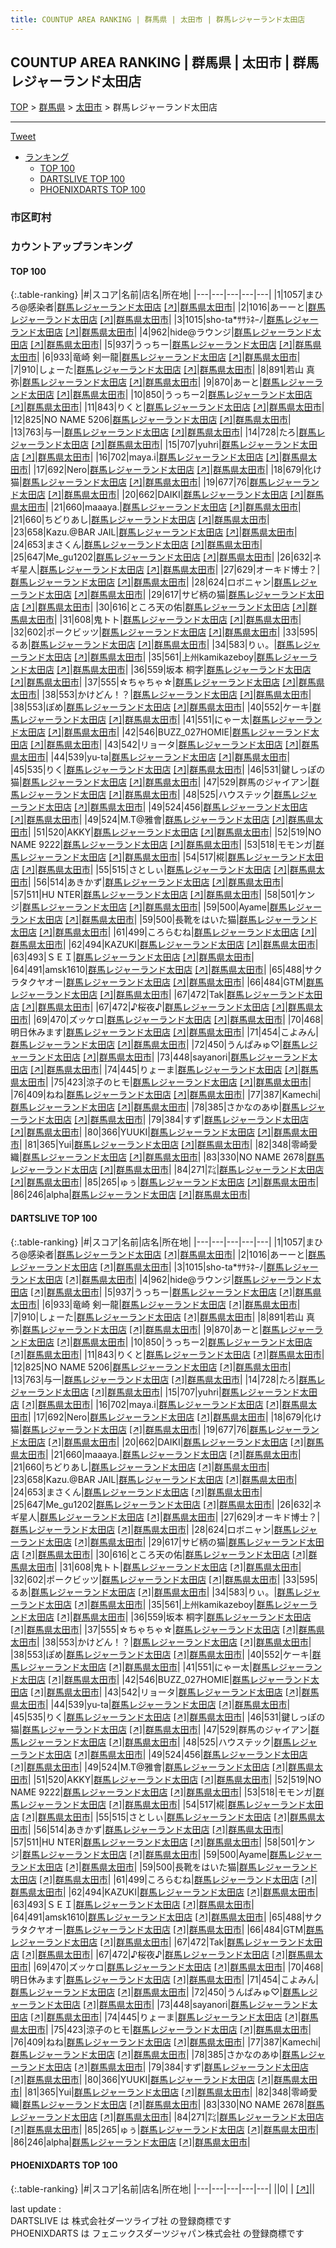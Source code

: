 ```yaml
---
title: COUNTUP AREA RANKING | 群馬県 | 太田市 | 群馬レジャーランド太田店
---
```

## COUNTUP AREA RANKING | 群馬県 | 太田市 | 群馬レジャーランド太田店

[TOP](/darts/rank/) > [群馬県](/darts/rank/群馬県/) > [太田市](/darts/rank/群馬県/太田市/) > 群馬レジャーランド太田店

___

<a href="https://twitter.com/share?ref_src=twsrc%5Etfw" data-text="COUNTUP AREA RANKING | 群馬県太田市群馬レジャーランド太田店" class="twitter-share-button" data-hashtags="DARTSLIVE,PHOENIXDARTS,darts,ダーツ" data-show-count="false">Tweet</a>

* [ランキング](#カウントアップランキング)
    * [TOP 100](#top-100)
    * [DARTSLIVE TOP 100](#dartslive-top-100)
    * [PHOENIXDARTS TOP 100](#phoenixdarts-top-100)

### 市区町村

<ul>

</ul>

### カウントアップランキング

#### TOP 100



{:.table-ranking}
|#|スコア|名前|店名|所在地|
|---|---|---|---|---|
|1|1057|<span class="rank-name-dl">まひろ@感染者</span>|<a href="/darts/rank/shops/4aa8d40650beb85fb21333aee1bd51e4.html">群馬レジャーランド太田店</a> <a href="https://search.dartslive.com/jp/shop/4aa8d40650beb85fb21333aee1bd51e4">[↗]</a>|<a href="/darts/rank/群馬県/太田市">群馬県太田市</a>|
|2|1016|<span class="rank-name-dl">あーーと</span>|<a href="/darts/rank/shops/4aa8d40650beb85fb21333aee1bd51e4.html">群馬レジャーランド太田店</a> <a href="https://search.dartslive.com/jp/shop/4aa8d40650beb85fb21333aee1bd51e4">[↗]</a>|<a href="/darts/rank/群馬県/太田市">群馬県太田市</a>|
|3|1015|<span class="rank-name-dl">sho-ta*ｻｻﾗﾈｰﾉ</span>|<a href="/darts/rank/shops/4aa8d40650beb85fb21333aee1bd51e4.html">群馬レジャーランド太田店</a> <a href="https://search.dartslive.com/jp/shop/4aa8d40650beb85fb21333aee1bd51e4">[↗]</a>|<a href="/darts/rank/群馬県/太田市">群馬県太田市</a>|
|4|962|<span class="rank-name-dl">hide@ラウンジ</span>|<a href="/darts/rank/shops/4aa8d40650beb85fb21333aee1bd51e4.html">群馬レジャーランド太田店</a> <a href="https://search.dartslive.com/jp/shop/4aa8d40650beb85fb21333aee1bd51e4">[↗]</a>|<a href="/darts/rank/群馬県/太田市">群馬県太田市</a>|
|5|937|<span class="rank-name-dl">うっちー</span>|<a href="/darts/rank/shops/4aa8d40650beb85fb21333aee1bd51e4.html">群馬レジャーランド太田店</a> <a href="https://search.dartslive.com/jp/shop/4aa8d40650beb85fb21333aee1bd51e4">[↗]</a>|<a href="/darts/rank/群馬県/太田市">群馬県太田市</a>|
|6|933|<span class="rank-name-dl">竜崎 剣一龍</span>|<a href="/darts/rank/shops/4aa8d40650beb85fb21333aee1bd51e4.html">群馬レジャーランド太田店</a> <a href="https://search.dartslive.com/jp/shop/4aa8d40650beb85fb21333aee1bd51e4">[↗]</a>|<a href="/darts/rank/群馬県/太田市">群馬県太田市</a>|
|7|910|<span class="rank-name-dl">しょーた</span>|<a href="/darts/rank/shops/4aa8d40650beb85fb21333aee1bd51e4.html">群馬レジャーランド太田店</a> <a href="https://search.dartslive.com/jp/shop/4aa8d40650beb85fb21333aee1bd51e4">[↗]</a>|<a href="/darts/rank/群馬県/太田市">群馬県太田市</a>|
|8|891|<span class="rank-name-dl">若山 真弥</span>|<a href="/darts/rank/shops/4aa8d40650beb85fb21333aee1bd51e4.html">群馬レジャーランド太田店</a> <a href="https://search.dartslive.com/jp/shop/4aa8d40650beb85fb21333aee1bd51e4">[↗]</a>|<a href="/darts/rank/群馬県/太田市">群馬県太田市</a>|
|9|870|<span class="rank-name-dl">あーと</span>|<a href="/darts/rank/shops/4aa8d40650beb85fb21333aee1bd51e4.html">群馬レジャーランド太田店</a> <a href="https://search.dartslive.com/jp/shop/4aa8d40650beb85fb21333aee1bd51e4">[↗]</a>|<a href="/darts/rank/群馬県/太田市">群馬県太田市</a>|
|10|850|<span class="rank-name-dl">うっちー2</span>|<a href="/darts/rank/shops/4aa8d40650beb85fb21333aee1bd51e4.html">群馬レジャーランド太田店</a> <a href="https://search.dartslive.com/jp/shop/4aa8d40650beb85fb21333aee1bd51e4">[↗]</a>|<a href="/darts/rank/群馬県/太田市">群馬県太田市</a>|
|11|843|<span class="rank-name-dl">りくと</span>|<a href="/darts/rank/shops/4aa8d40650beb85fb21333aee1bd51e4.html">群馬レジャーランド太田店</a> <a href="https://search.dartslive.com/jp/shop/4aa8d40650beb85fb21333aee1bd51e4">[↗]</a>|<a href="/darts/rank/群馬県/太田市">群馬県太田市</a>|
|12|825|<span class="rank-name-dl">NO NAME 5206</span>|<a href="/darts/rank/shops/4aa8d40650beb85fb21333aee1bd51e4.html">群馬レジャーランド太田店</a> <a href="https://search.dartslive.com/jp/shop/4aa8d40650beb85fb21333aee1bd51e4">[↗]</a>|<a href="/darts/rank/群馬県/太田市">群馬県太田市</a>|
|13|763|<span class="rank-name-dl">与一</span>|<a href="/darts/rank/shops/4aa8d40650beb85fb21333aee1bd51e4.html">群馬レジャーランド太田店</a> <a href="https://search.dartslive.com/jp/shop/4aa8d40650beb85fb21333aee1bd51e4">[↗]</a>|<a href="/darts/rank/群馬県/太田市">群馬県太田市</a>|
|14|728|<span class="rank-name-dl">たろ</span>|<a href="/darts/rank/shops/4aa8d40650beb85fb21333aee1bd51e4.html">群馬レジャーランド太田店</a> <a href="https://search.dartslive.com/jp/shop/4aa8d40650beb85fb21333aee1bd51e4">[↗]</a>|<a href="/darts/rank/群馬県/太田市">群馬県太田市</a>|
|15|707|<span class="rank-name-dl">yuhri</span>|<a href="/darts/rank/shops/4aa8d40650beb85fb21333aee1bd51e4.html">群馬レジャーランド太田店</a> <a href="https://search.dartslive.com/jp/shop/4aa8d40650beb85fb21333aee1bd51e4">[↗]</a>|<a href="/darts/rank/群馬県/太田市">群馬県太田市</a>|
|16|702|<span class="rank-name-dl">maya.i</span>|<a href="/darts/rank/shops/4aa8d40650beb85fb21333aee1bd51e4.html">群馬レジャーランド太田店</a> <a href="https://search.dartslive.com/jp/shop/4aa8d40650beb85fb21333aee1bd51e4">[↗]</a>|<a href="/darts/rank/群馬県/太田市">群馬県太田市</a>|
|17|692|<span class="rank-name-dl">Nero</span>|<a href="/darts/rank/shops/4aa8d40650beb85fb21333aee1bd51e4.html">群馬レジャーランド太田店</a> <a href="https://search.dartslive.com/jp/shop/4aa8d40650beb85fb21333aee1bd51e4">[↗]</a>|<a href="/darts/rank/群馬県/太田市">群馬県太田市</a>|
|18|679|<span class="rank-name-dl">化け猫</span>|<a href="/darts/rank/shops/4aa8d40650beb85fb21333aee1bd51e4.html">群馬レジャーランド太田店</a> <a href="https://search.dartslive.com/jp/shop/4aa8d40650beb85fb21333aee1bd51e4">[↗]</a>|<a href="/darts/rank/群馬県/太田市">群馬県太田市</a>|
|19|677|<span class="rank-name-dl">76</span>|<a href="/darts/rank/shops/4aa8d40650beb85fb21333aee1bd51e4.html">群馬レジャーランド太田店</a> <a href="https://search.dartslive.com/jp/shop/4aa8d40650beb85fb21333aee1bd51e4">[↗]</a>|<a href="/darts/rank/群馬県/太田市">群馬県太田市</a>|
|20|662|<span class="rank-name-dl">DAIKI</span>|<a href="/darts/rank/shops/4aa8d40650beb85fb21333aee1bd51e4.html">群馬レジャーランド太田店</a> <a href="https://search.dartslive.com/jp/shop/4aa8d40650beb85fb21333aee1bd51e4">[↗]</a>|<a href="/darts/rank/群馬県/太田市">群馬県太田市</a>|
|21|660|<span class="rank-name-dl">maaaya.</span>|<a href="/darts/rank/shops/4aa8d40650beb85fb21333aee1bd51e4.html">群馬レジャーランド太田店</a> <a href="https://search.dartslive.com/jp/shop/4aa8d40650beb85fb21333aee1bd51e4">[↗]</a>|<a href="/darts/rank/群馬県/太田市">群馬県太田市</a>|
|21|660|<span class="rank-name-dl">ちどりあし</span>|<a href="/darts/rank/shops/4aa8d40650beb85fb21333aee1bd51e4.html">群馬レジャーランド太田店</a> <a href="https://search.dartslive.com/jp/shop/4aa8d40650beb85fb21333aee1bd51e4">[↗]</a>|<a href="/darts/rank/群馬県/太田市">群馬県太田市</a>|
|23|658|<span class="rank-name-dl">Kazu.@BAR JAIL</span>|<a href="/darts/rank/shops/4aa8d40650beb85fb21333aee1bd51e4.html">群馬レジャーランド太田店</a> <a href="https://search.dartslive.com/jp/shop/4aa8d40650beb85fb21333aee1bd51e4">[↗]</a>|<a href="/darts/rank/群馬県/太田市">群馬県太田市</a>|
|24|653|<span class="rank-name-dl">まさくん</span>|<a href="/darts/rank/shops/4aa8d40650beb85fb21333aee1bd51e4.html">群馬レジャーランド太田店</a> <a href="https://search.dartslive.com/jp/shop/4aa8d40650beb85fb21333aee1bd51e4">[↗]</a>|<a href="/darts/rank/群馬県/太田市">群馬県太田市</a>|
|25|647|<span class="rank-name-dl">Me_gu1202</span>|<a href="/darts/rank/shops/4aa8d40650beb85fb21333aee1bd51e4.html">群馬レジャーランド太田店</a> <a href="https://search.dartslive.com/jp/shop/4aa8d40650beb85fb21333aee1bd51e4">[↗]</a>|<a href="/darts/rank/群馬県/太田市">群馬県太田市</a>|
|26|632|<span class="rank-name-dl">ネギ星人</span>|<a href="/darts/rank/shops/4aa8d40650beb85fb21333aee1bd51e4.html">群馬レジャーランド太田店</a> <a href="https://search.dartslive.com/jp/shop/4aa8d40650beb85fb21333aee1bd51e4">[↗]</a>|<a href="/darts/rank/群馬県/太田市">群馬県太田市</a>|
|27|629|<span class="rank-name-dl">オーキド博士？</span>|<a href="/darts/rank/shops/4aa8d40650beb85fb21333aee1bd51e4.html">群馬レジャーランド太田店</a> <a href="https://search.dartslive.com/jp/shop/4aa8d40650beb85fb21333aee1bd51e4">[↗]</a>|<a href="/darts/rank/群馬県/太田市">群馬県太田市</a>|
|28|624|<span class="rank-name-dl">ロボニャン</span>|<a href="/darts/rank/shops/4aa8d40650beb85fb21333aee1bd51e4.html">群馬レジャーランド太田店</a> <a href="https://search.dartslive.com/jp/shop/4aa8d40650beb85fb21333aee1bd51e4">[↗]</a>|<a href="/darts/rank/群馬県/太田市">群馬県太田市</a>|
|29|617|<span class="rank-name-dl">サビ柄の猫</span>|<a href="/darts/rank/shops/4aa8d40650beb85fb21333aee1bd51e4.html">群馬レジャーランド太田店</a> <a href="https://search.dartslive.com/jp/shop/4aa8d40650beb85fb21333aee1bd51e4">[↗]</a>|<a href="/darts/rank/群馬県/太田市">群馬県太田市</a>|
|30|616|<span class="rank-name-dl">ところ天の佑</span>|<a href="/darts/rank/shops/4aa8d40650beb85fb21333aee1bd51e4.html">群馬レジャーランド太田店</a> <a href="https://search.dartslive.com/jp/shop/4aa8d40650beb85fb21333aee1bd51e4">[↗]</a>|<a href="/darts/rank/群馬県/太田市">群馬県太田市</a>|
|31|608|<span class="rank-name-dl">鬼トト</span>|<a href="/darts/rank/shops/4aa8d40650beb85fb21333aee1bd51e4.html">群馬レジャーランド太田店</a> <a href="https://search.dartslive.com/jp/shop/4aa8d40650beb85fb21333aee1bd51e4">[↗]</a>|<a href="/darts/rank/群馬県/太田市">群馬県太田市</a>|
|32|602|<span class="rank-name-dl">ポークビッツ</span>|<a href="/darts/rank/shops/4aa8d40650beb85fb21333aee1bd51e4.html">群馬レジャーランド太田店</a> <a href="https://search.dartslive.com/jp/shop/4aa8d40650beb85fb21333aee1bd51e4">[↗]</a>|<a href="/darts/rank/群馬県/太田市">群馬県太田市</a>|
|33|595|<span class="rank-name-dl">るあ</span>|<a href="/darts/rank/shops/4aa8d40650beb85fb21333aee1bd51e4.html">群馬レジャーランド太田店</a> <a href="https://search.dartslive.com/jp/shop/4aa8d40650beb85fb21333aee1bd51e4">[↗]</a>|<a href="/darts/rank/群馬県/太田市">群馬県太田市</a>|
|34|583|<span class="rank-name-dl">りぃ。</span>|<a href="/darts/rank/shops/4aa8d40650beb85fb21333aee1bd51e4.html">群馬レジャーランド太田店</a> <a href="https://search.dartslive.com/jp/shop/4aa8d40650beb85fb21333aee1bd51e4">[↗]</a>|<a href="/darts/rank/群馬県/太田市">群馬県太田市</a>|
|35|561|<span class="rank-name-dl">上州kamikazeboy</span>|<a href="/darts/rank/shops/4aa8d40650beb85fb21333aee1bd51e4.html">群馬レジャーランド太田店</a> <a href="https://search.dartslive.com/jp/shop/4aa8d40650beb85fb21333aee1bd51e4">[↗]</a>|<a href="/darts/rank/群馬県/太田市">群馬県太田市</a>|
|36|559|<span class="rank-name-dl">坂本 桐字</span>|<a href="/darts/rank/shops/4aa8d40650beb85fb21333aee1bd51e4.html">群馬レジャーランド太田店</a> <a href="https://search.dartslive.com/jp/shop/4aa8d40650beb85fb21333aee1bd51e4">[↗]</a>|<a href="/darts/rank/群馬県/太田市">群馬県太田市</a>|
|37|555|<span class="rank-name-dl">☆ちゃちゃ☆</span>|<a href="/darts/rank/shops/4aa8d40650beb85fb21333aee1bd51e4.html">群馬レジャーランド太田店</a> <a href="https://search.dartslive.com/jp/shop/4aa8d40650beb85fb21333aee1bd51e4">[↗]</a>|<a href="/darts/rank/群馬県/太田市">群馬県太田市</a>|
|38|553|<span class="rank-name-dl">かけどん！？</span>|<a href="/darts/rank/shops/4aa8d40650beb85fb21333aee1bd51e4.html">群馬レジャーランド太田店</a> <a href="https://search.dartslive.com/jp/shop/4aa8d40650beb85fb21333aee1bd51e4">[↗]</a>|<a href="/darts/rank/群馬県/太田市">群馬県太田市</a>|
|38|553|<span class="rank-name-dl">ぽめ</span>|<a href="/darts/rank/shops/4aa8d40650beb85fb21333aee1bd51e4.html">群馬レジャーランド太田店</a> <a href="https://search.dartslive.com/jp/shop/4aa8d40650beb85fb21333aee1bd51e4">[↗]</a>|<a href="/darts/rank/群馬県/太田市">群馬県太田市</a>|
|40|552|<span class="rank-name-dl">ケーキ</span>|<a href="/darts/rank/shops/4aa8d40650beb85fb21333aee1bd51e4.html">群馬レジャーランド太田店</a> <a href="https://search.dartslive.com/jp/shop/4aa8d40650beb85fb21333aee1bd51e4">[↗]</a>|<a href="/darts/rank/群馬県/太田市">群馬県太田市</a>|
|41|551|<span class="rank-name-dl">にゃー太</span>|<a href="/darts/rank/shops/4aa8d40650beb85fb21333aee1bd51e4.html">群馬レジャーランド太田店</a> <a href="https://search.dartslive.com/jp/shop/4aa8d40650beb85fb21333aee1bd51e4">[↗]</a>|<a href="/darts/rank/群馬県/太田市">群馬県太田市</a>|
|42|546|<span class="rank-name-dl">BUZZ_027HOMIE</span>|<a href="/darts/rank/shops/4aa8d40650beb85fb21333aee1bd51e4.html">群馬レジャーランド太田店</a> <a href="https://search.dartslive.com/jp/shop/4aa8d40650beb85fb21333aee1bd51e4">[↗]</a>|<a href="/darts/rank/群馬県/太田市">群馬県太田市</a>|
|43|542|<span class="rank-name-dl">リョータ</span>|<a href="/darts/rank/shops/4aa8d40650beb85fb21333aee1bd51e4.html">群馬レジャーランド太田店</a> <a href="https://search.dartslive.com/jp/shop/4aa8d40650beb85fb21333aee1bd51e4">[↗]</a>|<a href="/darts/rank/群馬県/太田市">群馬県太田市</a>|
|44|539|<span class="rank-name-dl">yu-ta</span>|<a href="/darts/rank/shops/4aa8d40650beb85fb21333aee1bd51e4.html">群馬レジャーランド太田店</a> <a href="https://search.dartslive.com/jp/shop/4aa8d40650beb85fb21333aee1bd51e4">[↗]</a>|<a href="/darts/rank/群馬県/太田市">群馬県太田市</a>|
|45|535|<span class="rank-name-dl">りく</span>|<a href="/darts/rank/shops/4aa8d40650beb85fb21333aee1bd51e4.html">群馬レジャーランド太田店</a> <a href="https://search.dartslive.com/jp/shop/4aa8d40650beb85fb21333aee1bd51e4">[↗]</a>|<a href="/darts/rank/群馬県/太田市">群馬県太田市</a>|
|46|531|<span class="rank-name-dl">鍵しっぽの猫</span>|<a href="/darts/rank/shops/4aa8d40650beb85fb21333aee1bd51e4.html">群馬レジャーランド太田店</a> <a href="https://search.dartslive.com/jp/shop/4aa8d40650beb85fb21333aee1bd51e4">[↗]</a>|<a href="/darts/rank/群馬県/太田市">群馬県太田市</a>|
|47|529|<span class="rank-name-dl">群馬のジャイアン</span>|<a href="/darts/rank/shops/4aa8d40650beb85fb21333aee1bd51e4.html">群馬レジャーランド太田店</a> <a href="https://search.dartslive.com/jp/shop/4aa8d40650beb85fb21333aee1bd51e4">[↗]</a>|<a href="/darts/rank/群馬県/太田市">群馬県太田市</a>|
|48|525|<span class="rank-name-dl">ハウステック</span>|<a href="/darts/rank/shops/4aa8d40650beb85fb21333aee1bd51e4.html">群馬レジャーランド太田店</a> <a href="https://search.dartslive.com/jp/shop/4aa8d40650beb85fb21333aee1bd51e4">[↗]</a>|<a href="/darts/rank/群馬県/太田市">群馬県太田市</a>|
|49|524|<span class="rank-name-dl">456</span>|<a href="/darts/rank/shops/4aa8d40650beb85fb21333aee1bd51e4.html">群馬レジャーランド太田店</a> <a href="https://search.dartslive.com/jp/shop/4aa8d40650beb85fb21333aee1bd51e4">[↗]</a>|<a href="/darts/rank/群馬県/太田市">群馬県太田市</a>|
|49|524|<span class="rank-name-dl">M.T@雅會</span>|<a href="/darts/rank/shops/4aa8d40650beb85fb21333aee1bd51e4.html">群馬レジャーランド太田店</a> <a href="https://search.dartslive.com/jp/shop/4aa8d40650beb85fb21333aee1bd51e4">[↗]</a>|<a href="/darts/rank/群馬県/太田市">群馬県太田市</a>|
|51|520|<span class="rank-name-dl">AKKY</span>|<a href="/darts/rank/shops/4aa8d40650beb85fb21333aee1bd51e4.html">群馬レジャーランド太田店</a> <a href="https://search.dartslive.com/jp/shop/4aa8d40650beb85fb21333aee1bd51e4">[↗]</a>|<a href="/darts/rank/群馬県/太田市">群馬県太田市</a>|
|52|519|<span class="rank-name-dl">NO NAME 9222</span>|<a href="/darts/rank/shops/4aa8d40650beb85fb21333aee1bd51e4.html">群馬レジャーランド太田店</a> <a href="https://search.dartslive.com/jp/shop/4aa8d40650beb85fb21333aee1bd51e4">[↗]</a>|<a href="/darts/rank/群馬県/太田市">群馬県太田市</a>|
|53|518|<span class="rank-name-dl">モモンガ</span>|<a href="/darts/rank/shops/4aa8d40650beb85fb21333aee1bd51e4.html">群馬レジャーランド太田店</a> <a href="https://search.dartslive.com/jp/shop/4aa8d40650beb85fb21333aee1bd51e4">[↗]</a>|<a href="/darts/rank/群馬県/太田市">群馬県太田市</a>|
|54|517|<span class="rank-name-dl">椛</span>|<a href="/darts/rank/shops/4aa8d40650beb85fb21333aee1bd51e4.html">群馬レジャーランド太田店</a> <a href="https://search.dartslive.com/jp/shop/4aa8d40650beb85fb21333aee1bd51e4">[↗]</a>|<a href="/darts/rank/群馬県/太田市">群馬県太田市</a>|
|55|515|<span class="rank-name-dl">さとしぃ</span>|<a href="/darts/rank/shops/4aa8d40650beb85fb21333aee1bd51e4.html">群馬レジャーランド太田店</a> <a href="https://search.dartslive.com/jp/shop/4aa8d40650beb85fb21333aee1bd51e4">[↗]</a>|<a href="/darts/rank/群馬県/太田市">群馬県太田市</a>|
|56|514|<span class="rank-name-dl">あきかず</span>|<a href="/darts/rank/shops/4aa8d40650beb85fb21333aee1bd51e4.html">群馬レジャーランド太田店</a> <a href="https://search.dartslive.com/jp/shop/4aa8d40650beb85fb21333aee1bd51e4">[↗]</a>|<a href="/darts/rank/群馬県/太田市">群馬県太田市</a>|
|57|511|<span class="rank-name-dl">HU NTER</span>|<a href="/darts/rank/shops/4aa8d40650beb85fb21333aee1bd51e4.html">群馬レジャーランド太田店</a> <a href="https://search.dartslive.com/jp/shop/4aa8d40650beb85fb21333aee1bd51e4">[↗]</a>|<a href="/darts/rank/群馬県/太田市">群馬県太田市</a>|
|58|501|<span class="rank-name-dl">ケンジ</span>|<a href="/darts/rank/shops/4aa8d40650beb85fb21333aee1bd51e4.html">群馬レジャーランド太田店</a> <a href="https://search.dartslive.com/jp/shop/4aa8d40650beb85fb21333aee1bd51e4">[↗]</a>|<a href="/darts/rank/群馬県/太田市">群馬県太田市</a>|
|59|500|<span class="rank-name-dl">Ayame</span>|<a href="/darts/rank/shops/4aa8d40650beb85fb21333aee1bd51e4.html">群馬レジャーランド太田店</a> <a href="https://search.dartslive.com/jp/shop/4aa8d40650beb85fb21333aee1bd51e4">[↗]</a>|<a href="/darts/rank/群馬県/太田市">群馬県太田市</a>|
|59|500|<span class="rank-name-dl">長靴をはいた猫</span>|<a href="/darts/rank/shops/4aa8d40650beb85fb21333aee1bd51e4.html">群馬レジャーランド太田店</a> <a href="https://search.dartslive.com/jp/shop/4aa8d40650beb85fb21333aee1bd51e4">[↗]</a>|<a href="/darts/rank/群馬県/太田市">群馬県太田市</a>|
|61|499|<span class="rank-name-dl">ころらむね</span>|<a href="/darts/rank/shops/4aa8d40650beb85fb21333aee1bd51e4.html">群馬レジャーランド太田店</a> <a href="https://search.dartslive.com/jp/shop/4aa8d40650beb85fb21333aee1bd51e4">[↗]</a>|<a href="/darts/rank/群馬県/太田市">群馬県太田市</a>|
|62|494|<span class="rank-name-dl">KAZUKI</span>|<a href="/darts/rank/shops/4aa8d40650beb85fb21333aee1bd51e4.html">群馬レジャーランド太田店</a> <a href="https://search.dartslive.com/jp/shop/4aa8d40650beb85fb21333aee1bd51e4">[↗]</a>|<a href="/darts/rank/群馬県/太田市">群馬県太田市</a>|
|63|493|<span class="rank-name-dl">ＳＥＩ</span>|<a href="/darts/rank/shops/4aa8d40650beb85fb21333aee1bd51e4.html">群馬レジャーランド太田店</a> <a href="https://search.dartslive.com/jp/shop/4aa8d40650beb85fb21333aee1bd51e4">[↗]</a>|<a href="/darts/rank/群馬県/太田市">群馬県太田市</a>|
|64|491|<span class="rank-name-dl">amsk1610</span>|<a href="/darts/rank/shops/4aa8d40650beb85fb21333aee1bd51e4.html">群馬レジャーランド太田店</a> <a href="https://search.dartslive.com/jp/shop/4aa8d40650beb85fb21333aee1bd51e4">[↗]</a>|<a href="/darts/rank/群馬県/太田市">群馬県太田市</a>|
|65|488|<span class="rank-name-dl">サクラタクヤオー</span>|<a href="/darts/rank/shops/4aa8d40650beb85fb21333aee1bd51e4.html">群馬レジャーランド太田店</a> <a href="https://search.dartslive.com/jp/shop/4aa8d40650beb85fb21333aee1bd51e4">[↗]</a>|<a href="/darts/rank/群馬県/太田市">群馬県太田市</a>|
|66|484|<span class="rank-name-dl">GTM</span>|<a href="/darts/rank/shops/4aa8d40650beb85fb21333aee1bd51e4.html">群馬レジャーランド太田店</a> <a href="https://search.dartslive.com/jp/shop/4aa8d40650beb85fb21333aee1bd51e4">[↗]</a>|<a href="/darts/rank/群馬県/太田市">群馬県太田市</a>|
|67|472|<span class="rank-name-dl">Tak</span>|<a href="/darts/rank/shops/4aa8d40650beb85fb21333aee1bd51e4.html">群馬レジャーランド太田店</a> <a href="https://search.dartslive.com/jp/shop/4aa8d40650beb85fb21333aee1bd51e4">[↗]</a>|<a href="/darts/rank/群馬県/太田市">群馬県太田市</a>|
|67|472|<span class="rank-name-dl">♪桜夜♪</span>|<a href="/darts/rank/shops/4aa8d40650beb85fb21333aee1bd51e4.html">群馬レジャーランド太田店</a> <a href="https://search.dartslive.com/jp/shop/4aa8d40650beb85fb21333aee1bd51e4">[↗]</a>|<a href="/darts/rank/群馬県/太田市">群馬県太田市</a>|
|69|470|<span class="rank-name-dl">ズッケロ</span>|<a href="/darts/rank/shops/4aa8d40650beb85fb21333aee1bd51e4.html">群馬レジャーランド太田店</a> <a href="https://search.dartslive.com/jp/shop/4aa8d40650beb85fb21333aee1bd51e4">[↗]</a>|<a href="/darts/rank/群馬県/太田市">群馬県太田市</a>|
|70|468|<span class="rank-name-dl">明日休みます</span>|<a href="/darts/rank/shops/4aa8d40650beb85fb21333aee1bd51e4.html">群馬レジャーランド太田店</a> <a href="https://search.dartslive.com/jp/shop/4aa8d40650beb85fb21333aee1bd51e4">[↗]</a>|<a href="/darts/rank/群馬県/太田市">群馬県太田市</a>|
|71|454|<span class="rank-name-dl">こよみん</span>|<a href="/darts/rank/shops/4aa8d40650beb85fb21333aee1bd51e4.html">群馬レジャーランド太田店</a> <a href="https://search.dartslive.com/jp/shop/4aa8d40650beb85fb21333aee1bd51e4">[↗]</a>|<a href="/darts/rank/群馬県/太田市">群馬県太田市</a>|
|72|450|<span class="rank-name-dl">うんぱみゅ♡</span>|<a href="/darts/rank/shops/4aa8d40650beb85fb21333aee1bd51e4.html">群馬レジャーランド太田店</a> <a href="https://search.dartslive.com/jp/shop/4aa8d40650beb85fb21333aee1bd51e4">[↗]</a>|<a href="/darts/rank/群馬県/太田市">群馬県太田市</a>|
|73|448|<span class="rank-name-dl">sayanori</span>|<a href="/darts/rank/shops/4aa8d40650beb85fb21333aee1bd51e4.html">群馬レジャーランド太田店</a> <a href="https://search.dartslive.com/jp/shop/4aa8d40650beb85fb21333aee1bd51e4">[↗]</a>|<a href="/darts/rank/群馬県/太田市">群馬県太田市</a>|
|74|445|<span class="rank-name-dl">りょーま</span>|<a href="/darts/rank/shops/4aa8d40650beb85fb21333aee1bd51e4.html">群馬レジャーランド太田店</a> <a href="https://search.dartslive.com/jp/shop/4aa8d40650beb85fb21333aee1bd51e4">[↗]</a>|<a href="/darts/rank/群馬県/太田市">群馬県太田市</a>|
|75|423|<span class="rank-name-dl">涼子のヒモ</span>|<a href="/darts/rank/shops/4aa8d40650beb85fb21333aee1bd51e4.html">群馬レジャーランド太田店</a> <a href="https://search.dartslive.com/jp/shop/4aa8d40650beb85fb21333aee1bd51e4">[↗]</a>|<a href="/darts/rank/群馬県/太田市">群馬県太田市</a>|
|76|409|<span class="rank-name-dl">ねね</span>|<a href="/darts/rank/shops/4aa8d40650beb85fb21333aee1bd51e4.html">群馬レジャーランド太田店</a> <a href="https://search.dartslive.com/jp/shop/4aa8d40650beb85fb21333aee1bd51e4">[↗]</a>|<a href="/darts/rank/群馬県/太田市">群馬県太田市</a>|
|77|387|<span class="rank-name-dl">Kamechi</span>|<a href="/darts/rank/shops/4aa8d40650beb85fb21333aee1bd51e4.html">群馬レジャーランド太田店</a> <a href="https://search.dartslive.com/jp/shop/4aa8d40650beb85fb21333aee1bd51e4">[↗]</a>|<a href="/darts/rank/群馬県/太田市">群馬県太田市</a>|
|78|385|<span class="rank-name-dl">さかなのあゆ</span>|<a href="/darts/rank/shops/4aa8d40650beb85fb21333aee1bd51e4.html">群馬レジャーランド太田店</a> <a href="https://search.dartslive.com/jp/shop/4aa8d40650beb85fb21333aee1bd51e4">[↗]</a>|<a href="/darts/rank/群馬県/太田市">群馬県太田市</a>|
|79|384|<span class="rank-name-dl">すず</span>|<a href="/darts/rank/shops/4aa8d40650beb85fb21333aee1bd51e4.html">群馬レジャーランド太田店</a> <a href="https://search.dartslive.com/jp/shop/4aa8d40650beb85fb21333aee1bd51e4">[↗]</a>|<a href="/darts/rank/群馬県/太田市">群馬県太田市</a>|
|80|366|<span class="rank-name-dl">YUUKI</span>|<a href="/darts/rank/shops/4aa8d40650beb85fb21333aee1bd51e4.html">群馬レジャーランド太田店</a> <a href="https://search.dartslive.com/jp/shop/4aa8d40650beb85fb21333aee1bd51e4">[↗]</a>|<a href="/darts/rank/群馬県/太田市">群馬県太田市</a>|
|81|365|<span class="rank-name-dl">Yui</span>|<a href="/darts/rank/shops/4aa8d40650beb85fb21333aee1bd51e4.html">群馬レジャーランド太田店</a> <a href="https://search.dartslive.com/jp/shop/4aa8d40650beb85fb21333aee1bd51e4">[↗]</a>|<a href="/darts/rank/群馬県/太田市">群馬県太田市</a>|
|82|348|<span class="rank-name-dl">零崎愛織</span>|<a href="/darts/rank/shops/4aa8d40650beb85fb21333aee1bd51e4.html">群馬レジャーランド太田店</a> <a href="https://search.dartslive.com/jp/shop/4aa8d40650beb85fb21333aee1bd51e4">[↗]</a>|<a href="/darts/rank/群馬県/太田市">群馬県太田市</a>|
|83|330|<span class="rank-name-dl">NO NAME 2678</span>|<a href="/darts/rank/shops/4aa8d40650beb85fb21333aee1bd51e4.html">群馬レジャーランド太田店</a> <a href="https://search.dartslive.com/jp/shop/4aa8d40650beb85fb21333aee1bd51e4">[↗]</a>|<a href="/darts/rank/群馬県/太田市">群馬県太田市</a>|
|84|271|<span class="rank-name-dl">㌠</span>|<a href="/darts/rank/shops/4aa8d40650beb85fb21333aee1bd51e4.html">群馬レジャーランド太田店</a> <a href="https://search.dartslive.com/jp/shop/4aa8d40650beb85fb21333aee1bd51e4">[↗]</a>|<a href="/darts/rank/群馬県/太田市">群馬県太田市</a>|
|85|265|<span class="rank-name-dl">ゅぅ</span>|<a href="/darts/rank/shops/4aa8d40650beb85fb21333aee1bd51e4.html">群馬レジャーランド太田店</a> <a href="https://search.dartslive.com/jp/shop/4aa8d40650beb85fb21333aee1bd51e4">[↗]</a>|<a href="/darts/rank/群馬県/太田市">群馬県太田市</a>|
|86|246|<span class="rank-name-dl">alpha</span>|<a href="/darts/rank/shops/4aa8d40650beb85fb21333aee1bd51e4.html">群馬レジャーランド太田店</a> <a href="https://search.dartslive.com/jp/shop/4aa8d40650beb85fb21333aee1bd51e4">[↗]</a>|<a href="/darts/rank/群馬県/太田市">群馬県太田市</a>|


#### DARTSLIVE TOP 100



{:.table-ranking}
|#|スコア|名前|店名|所在地|
|---|---|---|---|---|
|1|1057|<span class="rank-name-dl">まひろ@感染者</span>|<a href="/darts/rank/shops/4aa8d40650beb85fb21333aee1bd51e4.html">群馬レジャーランド太田店</a> <a href="https://search.dartslive.com/jp/shop/4aa8d40650beb85fb21333aee1bd51e4">[↗]</a>|<a href="/darts/rank/群馬県/太田市">群馬県太田市</a>|
|2|1016|<span class="rank-name-dl">あーーと</span>|<a href="/darts/rank/shops/4aa8d40650beb85fb21333aee1bd51e4.html">群馬レジャーランド太田店</a> <a href="https://search.dartslive.com/jp/shop/4aa8d40650beb85fb21333aee1bd51e4">[↗]</a>|<a href="/darts/rank/群馬県/太田市">群馬県太田市</a>|
|3|1015|<span class="rank-name-dl">sho-ta*ｻｻﾗﾈｰﾉ</span>|<a href="/darts/rank/shops/4aa8d40650beb85fb21333aee1bd51e4.html">群馬レジャーランド太田店</a> <a href="https://search.dartslive.com/jp/shop/4aa8d40650beb85fb21333aee1bd51e4">[↗]</a>|<a href="/darts/rank/群馬県/太田市">群馬県太田市</a>|
|4|962|<span class="rank-name-dl">hide@ラウンジ</span>|<a href="/darts/rank/shops/4aa8d40650beb85fb21333aee1bd51e4.html">群馬レジャーランド太田店</a> <a href="https://search.dartslive.com/jp/shop/4aa8d40650beb85fb21333aee1bd51e4">[↗]</a>|<a href="/darts/rank/群馬県/太田市">群馬県太田市</a>|
|5|937|<span class="rank-name-dl">うっちー</span>|<a href="/darts/rank/shops/4aa8d40650beb85fb21333aee1bd51e4.html">群馬レジャーランド太田店</a> <a href="https://search.dartslive.com/jp/shop/4aa8d40650beb85fb21333aee1bd51e4">[↗]</a>|<a href="/darts/rank/群馬県/太田市">群馬県太田市</a>|
|6|933|<span class="rank-name-dl">竜崎 剣一龍</span>|<a href="/darts/rank/shops/4aa8d40650beb85fb21333aee1bd51e4.html">群馬レジャーランド太田店</a> <a href="https://search.dartslive.com/jp/shop/4aa8d40650beb85fb21333aee1bd51e4">[↗]</a>|<a href="/darts/rank/群馬県/太田市">群馬県太田市</a>|
|7|910|<span class="rank-name-dl">しょーた</span>|<a href="/darts/rank/shops/4aa8d40650beb85fb21333aee1bd51e4.html">群馬レジャーランド太田店</a> <a href="https://search.dartslive.com/jp/shop/4aa8d40650beb85fb21333aee1bd51e4">[↗]</a>|<a href="/darts/rank/群馬県/太田市">群馬県太田市</a>|
|8|891|<span class="rank-name-dl">若山 真弥</span>|<a href="/darts/rank/shops/4aa8d40650beb85fb21333aee1bd51e4.html">群馬レジャーランド太田店</a> <a href="https://search.dartslive.com/jp/shop/4aa8d40650beb85fb21333aee1bd51e4">[↗]</a>|<a href="/darts/rank/群馬県/太田市">群馬県太田市</a>|
|9|870|<span class="rank-name-dl">あーと</span>|<a href="/darts/rank/shops/4aa8d40650beb85fb21333aee1bd51e4.html">群馬レジャーランド太田店</a> <a href="https://search.dartslive.com/jp/shop/4aa8d40650beb85fb21333aee1bd51e4">[↗]</a>|<a href="/darts/rank/群馬県/太田市">群馬県太田市</a>|
|10|850|<span class="rank-name-dl">うっちー2</span>|<a href="/darts/rank/shops/4aa8d40650beb85fb21333aee1bd51e4.html">群馬レジャーランド太田店</a> <a href="https://search.dartslive.com/jp/shop/4aa8d40650beb85fb21333aee1bd51e4">[↗]</a>|<a href="/darts/rank/群馬県/太田市">群馬県太田市</a>|
|11|843|<span class="rank-name-dl">りくと</span>|<a href="/darts/rank/shops/4aa8d40650beb85fb21333aee1bd51e4.html">群馬レジャーランド太田店</a> <a href="https://search.dartslive.com/jp/shop/4aa8d40650beb85fb21333aee1bd51e4">[↗]</a>|<a href="/darts/rank/群馬県/太田市">群馬県太田市</a>|
|12|825|<span class="rank-name-dl">NO NAME 5206</span>|<a href="/darts/rank/shops/4aa8d40650beb85fb21333aee1bd51e4.html">群馬レジャーランド太田店</a> <a href="https://search.dartslive.com/jp/shop/4aa8d40650beb85fb21333aee1bd51e4">[↗]</a>|<a href="/darts/rank/群馬県/太田市">群馬県太田市</a>|
|13|763|<span class="rank-name-dl">与一</span>|<a href="/darts/rank/shops/4aa8d40650beb85fb21333aee1bd51e4.html">群馬レジャーランド太田店</a> <a href="https://search.dartslive.com/jp/shop/4aa8d40650beb85fb21333aee1bd51e4">[↗]</a>|<a href="/darts/rank/群馬県/太田市">群馬県太田市</a>|
|14|728|<span class="rank-name-dl">たろ</span>|<a href="/darts/rank/shops/4aa8d40650beb85fb21333aee1bd51e4.html">群馬レジャーランド太田店</a> <a href="https://search.dartslive.com/jp/shop/4aa8d40650beb85fb21333aee1bd51e4">[↗]</a>|<a href="/darts/rank/群馬県/太田市">群馬県太田市</a>|
|15|707|<span class="rank-name-dl">yuhri</span>|<a href="/darts/rank/shops/4aa8d40650beb85fb21333aee1bd51e4.html">群馬レジャーランド太田店</a> <a href="https://search.dartslive.com/jp/shop/4aa8d40650beb85fb21333aee1bd51e4">[↗]</a>|<a href="/darts/rank/群馬県/太田市">群馬県太田市</a>|
|16|702|<span class="rank-name-dl">maya.i</span>|<a href="/darts/rank/shops/4aa8d40650beb85fb21333aee1bd51e4.html">群馬レジャーランド太田店</a> <a href="https://search.dartslive.com/jp/shop/4aa8d40650beb85fb21333aee1bd51e4">[↗]</a>|<a href="/darts/rank/群馬県/太田市">群馬県太田市</a>|
|17|692|<span class="rank-name-dl">Nero</span>|<a href="/darts/rank/shops/4aa8d40650beb85fb21333aee1bd51e4.html">群馬レジャーランド太田店</a> <a href="https://search.dartslive.com/jp/shop/4aa8d40650beb85fb21333aee1bd51e4">[↗]</a>|<a href="/darts/rank/群馬県/太田市">群馬県太田市</a>|
|18|679|<span class="rank-name-dl">化け猫</span>|<a href="/darts/rank/shops/4aa8d40650beb85fb21333aee1bd51e4.html">群馬レジャーランド太田店</a> <a href="https://search.dartslive.com/jp/shop/4aa8d40650beb85fb21333aee1bd51e4">[↗]</a>|<a href="/darts/rank/群馬県/太田市">群馬県太田市</a>|
|19|677|<span class="rank-name-dl">76</span>|<a href="/darts/rank/shops/4aa8d40650beb85fb21333aee1bd51e4.html">群馬レジャーランド太田店</a> <a href="https://search.dartslive.com/jp/shop/4aa8d40650beb85fb21333aee1bd51e4">[↗]</a>|<a href="/darts/rank/群馬県/太田市">群馬県太田市</a>|
|20|662|<span class="rank-name-dl">DAIKI</span>|<a href="/darts/rank/shops/4aa8d40650beb85fb21333aee1bd51e4.html">群馬レジャーランド太田店</a> <a href="https://search.dartslive.com/jp/shop/4aa8d40650beb85fb21333aee1bd51e4">[↗]</a>|<a href="/darts/rank/群馬県/太田市">群馬県太田市</a>|
|21|660|<span class="rank-name-dl">maaaya.</span>|<a href="/darts/rank/shops/4aa8d40650beb85fb21333aee1bd51e4.html">群馬レジャーランド太田店</a> <a href="https://search.dartslive.com/jp/shop/4aa8d40650beb85fb21333aee1bd51e4">[↗]</a>|<a href="/darts/rank/群馬県/太田市">群馬県太田市</a>|
|21|660|<span class="rank-name-dl">ちどりあし</span>|<a href="/darts/rank/shops/4aa8d40650beb85fb21333aee1bd51e4.html">群馬レジャーランド太田店</a> <a href="https://search.dartslive.com/jp/shop/4aa8d40650beb85fb21333aee1bd51e4">[↗]</a>|<a href="/darts/rank/群馬県/太田市">群馬県太田市</a>|
|23|658|<span class="rank-name-dl">Kazu.@BAR JAIL</span>|<a href="/darts/rank/shops/4aa8d40650beb85fb21333aee1bd51e4.html">群馬レジャーランド太田店</a> <a href="https://search.dartslive.com/jp/shop/4aa8d40650beb85fb21333aee1bd51e4">[↗]</a>|<a href="/darts/rank/群馬県/太田市">群馬県太田市</a>|
|24|653|<span class="rank-name-dl">まさくん</span>|<a href="/darts/rank/shops/4aa8d40650beb85fb21333aee1bd51e4.html">群馬レジャーランド太田店</a> <a href="https://search.dartslive.com/jp/shop/4aa8d40650beb85fb21333aee1bd51e4">[↗]</a>|<a href="/darts/rank/群馬県/太田市">群馬県太田市</a>|
|25|647|<span class="rank-name-dl">Me_gu1202</span>|<a href="/darts/rank/shops/4aa8d40650beb85fb21333aee1bd51e4.html">群馬レジャーランド太田店</a> <a href="https://search.dartslive.com/jp/shop/4aa8d40650beb85fb21333aee1bd51e4">[↗]</a>|<a href="/darts/rank/群馬県/太田市">群馬県太田市</a>|
|26|632|<span class="rank-name-dl">ネギ星人</span>|<a href="/darts/rank/shops/4aa8d40650beb85fb21333aee1bd51e4.html">群馬レジャーランド太田店</a> <a href="https://search.dartslive.com/jp/shop/4aa8d40650beb85fb21333aee1bd51e4">[↗]</a>|<a href="/darts/rank/群馬県/太田市">群馬県太田市</a>|
|27|629|<span class="rank-name-dl">オーキド博士？</span>|<a href="/darts/rank/shops/4aa8d40650beb85fb21333aee1bd51e4.html">群馬レジャーランド太田店</a> <a href="https://search.dartslive.com/jp/shop/4aa8d40650beb85fb21333aee1bd51e4">[↗]</a>|<a href="/darts/rank/群馬県/太田市">群馬県太田市</a>|
|28|624|<span class="rank-name-dl">ロボニャン</span>|<a href="/darts/rank/shops/4aa8d40650beb85fb21333aee1bd51e4.html">群馬レジャーランド太田店</a> <a href="https://search.dartslive.com/jp/shop/4aa8d40650beb85fb21333aee1bd51e4">[↗]</a>|<a href="/darts/rank/群馬県/太田市">群馬県太田市</a>|
|29|617|<span class="rank-name-dl">サビ柄の猫</span>|<a href="/darts/rank/shops/4aa8d40650beb85fb21333aee1bd51e4.html">群馬レジャーランド太田店</a> <a href="https://search.dartslive.com/jp/shop/4aa8d40650beb85fb21333aee1bd51e4">[↗]</a>|<a href="/darts/rank/群馬県/太田市">群馬県太田市</a>|
|30|616|<span class="rank-name-dl">ところ天の佑</span>|<a href="/darts/rank/shops/4aa8d40650beb85fb21333aee1bd51e4.html">群馬レジャーランド太田店</a> <a href="https://search.dartslive.com/jp/shop/4aa8d40650beb85fb21333aee1bd51e4">[↗]</a>|<a href="/darts/rank/群馬県/太田市">群馬県太田市</a>|
|31|608|<span class="rank-name-dl">鬼トト</span>|<a href="/darts/rank/shops/4aa8d40650beb85fb21333aee1bd51e4.html">群馬レジャーランド太田店</a> <a href="https://search.dartslive.com/jp/shop/4aa8d40650beb85fb21333aee1bd51e4">[↗]</a>|<a href="/darts/rank/群馬県/太田市">群馬県太田市</a>|
|32|602|<span class="rank-name-dl">ポークビッツ</span>|<a href="/darts/rank/shops/4aa8d40650beb85fb21333aee1bd51e4.html">群馬レジャーランド太田店</a> <a href="https://search.dartslive.com/jp/shop/4aa8d40650beb85fb21333aee1bd51e4">[↗]</a>|<a href="/darts/rank/群馬県/太田市">群馬県太田市</a>|
|33|595|<span class="rank-name-dl">るあ</span>|<a href="/darts/rank/shops/4aa8d40650beb85fb21333aee1bd51e4.html">群馬レジャーランド太田店</a> <a href="https://search.dartslive.com/jp/shop/4aa8d40650beb85fb21333aee1bd51e4">[↗]</a>|<a href="/darts/rank/群馬県/太田市">群馬県太田市</a>|
|34|583|<span class="rank-name-dl">りぃ。</span>|<a href="/darts/rank/shops/4aa8d40650beb85fb21333aee1bd51e4.html">群馬レジャーランド太田店</a> <a href="https://search.dartslive.com/jp/shop/4aa8d40650beb85fb21333aee1bd51e4">[↗]</a>|<a href="/darts/rank/群馬県/太田市">群馬県太田市</a>|
|35|561|<span class="rank-name-dl">上州kamikazeboy</span>|<a href="/darts/rank/shops/4aa8d40650beb85fb21333aee1bd51e4.html">群馬レジャーランド太田店</a> <a href="https://search.dartslive.com/jp/shop/4aa8d40650beb85fb21333aee1bd51e4">[↗]</a>|<a href="/darts/rank/群馬県/太田市">群馬県太田市</a>|
|36|559|<span class="rank-name-dl">坂本 桐字</span>|<a href="/darts/rank/shops/4aa8d40650beb85fb21333aee1bd51e4.html">群馬レジャーランド太田店</a> <a href="https://search.dartslive.com/jp/shop/4aa8d40650beb85fb21333aee1bd51e4">[↗]</a>|<a href="/darts/rank/群馬県/太田市">群馬県太田市</a>|
|37|555|<span class="rank-name-dl">☆ちゃちゃ☆</span>|<a href="/darts/rank/shops/4aa8d40650beb85fb21333aee1bd51e4.html">群馬レジャーランド太田店</a> <a href="https://search.dartslive.com/jp/shop/4aa8d40650beb85fb21333aee1bd51e4">[↗]</a>|<a href="/darts/rank/群馬県/太田市">群馬県太田市</a>|
|38|553|<span class="rank-name-dl">かけどん！？</span>|<a href="/darts/rank/shops/4aa8d40650beb85fb21333aee1bd51e4.html">群馬レジャーランド太田店</a> <a href="https://search.dartslive.com/jp/shop/4aa8d40650beb85fb21333aee1bd51e4">[↗]</a>|<a href="/darts/rank/群馬県/太田市">群馬県太田市</a>|
|38|553|<span class="rank-name-dl">ぽめ</span>|<a href="/darts/rank/shops/4aa8d40650beb85fb21333aee1bd51e4.html">群馬レジャーランド太田店</a> <a href="https://search.dartslive.com/jp/shop/4aa8d40650beb85fb21333aee1bd51e4">[↗]</a>|<a href="/darts/rank/群馬県/太田市">群馬県太田市</a>|
|40|552|<span class="rank-name-dl">ケーキ</span>|<a href="/darts/rank/shops/4aa8d40650beb85fb21333aee1bd51e4.html">群馬レジャーランド太田店</a> <a href="https://search.dartslive.com/jp/shop/4aa8d40650beb85fb21333aee1bd51e4">[↗]</a>|<a href="/darts/rank/群馬県/太田市">群馬県太田市</a>|
|41|551|<span class="rank-name-dl">にゃー太</span>|<a href="/darts/rank/shops/4aa8d40650beb85fb21333aee1bd51e4.html">群馬レジャーランド太田店</a> <a href="https://search.dartslive.com/jp/shop/4aa8d40650beb85fb21333aee1bd51e4">[↗]</a>|<a href="/darts/rank/群馬県/太田市">群馬県太田市</a>|
|42|546|<span class="rank-name-dl">BUZZ_027HOMIE</span>|<a href="/darts/rank/shops/4aa8d40650beb85fb21333aee1bd51e4.html">群馬レジャーランド太田店</a> <a href="https://search.dartslive.com/jp/shop/4aa8d40650beb85fb21333aee1bd51e4">[↗]</a>|<a href="/darts/rank/群馬県/太田市">群馬県太田市</a>|
|43|542|<span class="rank-name-dl">リョータ</span>|<a href="/darts/rank/shops/4aa8d40650beb85fb21333aee1bd51e4.html">群馬レジャーランド太田店</a> <a href="https://search.dartslive.com/jp/shop/4aa8d40650beb85fb21333aee1bd51e4">[↗]</a>|<a href="/darts/rank/群馬県/太田市">群馬県太田市</a>|
|44|539|<span class="rank-name-dl">yu-ta</span>|<a href="/darts/rank/shops/4aa8d40650beb85fb21333aee1bd51e4.html">群馬レジャーランド太田店</a> <a href="https://search.dartslive.com/jp/shop/4aa8d40650beb85fb21333aee1bd51e4">[↗]</a>|<a href="/darts/rank/群馬県/太田市">群馬県太田市</a>|
|45|535|<span class="rank-name-dl">りく</span>|<a href="/darts/rank/shops/4aa8d40650beb85fb21333aee1bd51e4.html">群馬レジャーランド太田店</a> <a href="https://search.dartslive.com/jp/shop/4aa8d40650beb85fb21333aee1bd51e4">[↗]</a>|<a href="/darts/rank/群馬県/太田市">群馬県太田市</a>|
|46|531|<span class="rank-name-dl">鍵しっぽの猫</span>|<a href="/darts/rank/shops/4aa8d40650beb85fb21333aee1bd51e4.html">群馬レジャーランド太田店</a> <a href="https://search.dartslive.com/jp/shop/4aa8d40650beb85fb21333aee1bd51e4">[↗]</a>|<a href="/darts/rank/群馬県/太田市">群馬県太田市</a>|
|47|529|<span class="rank-name-dl">群馬のジャイアン</span>|<a href="/darts/rank/shops/4aa8d40650beb85fb21333aee1bd51e4.html">群馬レジャーランド太田店</a> <a href="https://search.dartslive.com/jp/shop/4aa8d40650beb85fb21333aee1bd51e4">[↗]</a>|<a href="/darts/rank/群馬県/太田市">群馬県太田市</a>|
|48|525|<span class="rank-name-dl">ハウステック</span>|<a href="/darts/rank/shops/4aa8d40650beb85fb21333aee1bd51e4.html">群馬レジャーランド太田店</a> <a href="https://search.dartslive.com/jp/shop/4aa8d40650beb85fb21333aee1bd51e4">[↗]</a>|<a href="/darts/rank/群馬県/太田市">群馬県太田市</a>|
|49|524|<span class="rank-name-dl">456</span>|<a href="/darts/rank/shops/4aa8d40650beb85fb21333aee1bd51e4.html">群馬レジャーランド太田店</a> <a href="https://search.dartslive.com/jp/shop/4aa8d40650beb85fb21333aee1bd51e4">[↗]</a>|<a href="/darts/rank/群馬県/太田市">群馬県太田市</a>|
|49|524|<span class="rank-name-dl">M.T@雅會</span>|<a href="/darts/rank/shops/4aa8d40650beb85fb21333aee1bd51e4.html">群馬レジャーランド太田店</a> <a href="https://search.dartslive.com/jp/shop/4aa8d40650beb85fb21333aee1bd51e4">[↗]</a>|<a href="/darts/rank/群馬県/太田市">群馬県太田市</a>|
|51|520|<span class="rank-name-dl">AKKY</span>|<a href="/darts/rank/shops/4aa8d40650beb85fb21333aee1bd51e4.html">群馬レジャーランド太田店</a> <a href="https://search.dartslive.com/jp/shop/4aa8d40650beb85fb21333aee1bd51e4">[↗]</a>|<a href="/darts/rank/群馬県/太田市">群馬県太田市</a>|
|52|519|<span class="rank-name-dl">NO NAME 9222</span>|<a href="/darts/rank/shops/4aa8d40650beb85fb21333aee1bd51e4.html">群馬レジャーランド太田店</a> <a href="https://search.dartslive.com/jp/shop/4aa8d40650beb85fb21333aee1bd51e4">[↗]</a>|<a href="/darts/rank/群馬県/太田市">群馬県太田市</a>|
|53|518|<span class="rank-name-dl">モモンガ</span>|<a href="/darts/rank/shops/4aa8d40650beb85fb21333aee1bd51e4.html">群馬レジャーランド太田店</a> <a href="https://search.dartslive.com/jp/shop/4aa8d40650beb85fb21333aee1bd51e4">[↗]</a>|<a href="/darts/rank/群馬県/太田市">群馬県太田市</a>|
|54|517|<span class="rank-name-dl">椛</span>|<a href="/darts/rank/shops/4aa8d40650beb85fb21333aee1bd51e4.html">群馬レジャーランド太田店</a> <a href="https://search.dartslive.com/jp/shop/4aa8d40650beb85fb21333aee1bd51e4">[↗]</a>|<a href="/darts/rank/群馬県/太田市">群馬県太田市</a>|
|55|515|<span class="rank-name-dl">さとしぃ</span>|<a href="/darts/rank/shops/4aa8d40650beb85fb21333aee1bd51e4.html">群馬レジャーランド太田店</a> <a href="https://search.dartslive.com/jp/shop/4aa8d40650beb85fb21333aee1bd51e4">[↗]</a>|<a href="/darts/rank/群馬県/太田市">群馬県太田市</a>|
|56|514|<span class="rank-name-dl">あきかず</span>|<a href="/darts/rank/shops/4aa8d40650beb85fb21333aee1bd51e4.html">群馬レジャーランド太田店</a> <a href="https://search.dartslive.com/jp/shop/4aa8d40650beb85fb21333aee1bd51e4">[↗]</a>|<a href="/darts/rank/群馬県/太田市">群馬県太田市</a>|
|57|511|<span class="rank-name-dl">HU NTER</span>|<a href="/darts/rank/shops/4aa8d40650beb85fb21333aee1bd51e4.html">群馬レジャーランド太田店</a> <a href="https://search.dartslive.com/jp/shop/4aa8d40650beb85fb21333aee1bd51e4">[↗]</a>|<a href="/darts/rank/群馬県/太田市">群馬県太田市</a>|
|58|501|<span class="rank-name-dl">ケンジ</span>|<a href="/darts/rank/shops/4aa8d40650beb85fb21333aee1bd51e4.html">群馬レジャーランド太田店</a> <a href="https://search.dartslive.com/jp/shop/4aa8d40650beb85fb21333aee1bd51e4">[↗]</a>|<a href="/darts/rank/群馬県/太田市">群馬県太田市</a>|
|59|500|<span class="rank-name-dl">Ayame</span>|<a href="/darts/rank/shops/4aa8d40650beb85fb21333aee1bd51e4.html">群馬レジャーランド太田店</a> <a href="https://search.dartslive.com/jp/shop/4aa8d40650beb85fb21333aee1bd51e4">[↗]</a>|<a href="/darts/rank/群馬県/太田市">群馬県太田市</a>|
|59|500|<span class="rank-name-dl">長靴をはいた猫</span>|<a href="/darts/rank/shops/4aa8d40650beb85fb21333aee1bd51e4.html">群馬レジャーランド太田店</a> <a href="https://search.dartslive.com/jp/shop/4aa8d40650beb85fb21333aee1bd51e4">[↗]</a>|<a href="/darts/rank/群馬県/太田市">群馬県太田市</a>|
|61|499|<span class="rank-name-dl">ころらむね</span>|<a href="/darts/rank/shops/4aa8d40650beb85fb21333aee1bd51e4.html">群馬レジャーランド太田店</a> <a href="https://search.dartslive.com/jp/shop/4aa8d40650beb85fb21333aee1bd51e4">[↗]</a>|<a href="/darts/rank/群馬県/太田市">群馬県太田市</a>|
|62|494|<span class="rank-name-dl">KAZUKI</span>|<a href="/darts/rank/shops/4aa8d40650beb85fb21333aee1bd51e4.html">群馬レジャーランド太田店</a> <a href="https://search.dartslive.com/jp/shop/4aa8d40650beb85fb21333aee1bd51e4">[↗]</a>|<a href="/darts/rank/群馬県/太田市">群馬県太田市</a>|
|63|493|<span class="rank-name-dl">ＳＥＩ</span>|<a href="/darts/rank/shops/4aa8d40650beb85fb21333aee1bd51e4.html">群馬レジャーランド太田店</a> <a href="https://search.dartslive.com/jp/shop/4aa8d40650beb85fb21333aee1bd51e4">[↗]</a>|<a href="/darts/rank/群馬県/太田市">群馬県太田市</a>|
|64|491|<span class="rank-name-dl">amsk1610</span>|<a href="/darts/rank/shops/4aa8d40650beb85fb21333aee1bd51e4.html">群馬レジャーランド太田店</a> <a href="https://search.dartslive.com/jp/shop/4aa8d40650beb85fb21333aee1bd51e4">[↗]</a>|<a href="/darts/rank/群馬県/太田市">群馬県太田市</a>|
|65|488|<span class="rank-name-dl">サクラタクヤオー</span>|<a href="/darts/rank/shops/4aa8d40650beb85fb21333aee1bd51e4.html">群馬レジャーランド太田店</a> <a href="https://search.dartslive.com/jp/shop/4aa8d40650beb85fb21333aee1bd51e4">[↗]</a>|<a href="/darts/rank/群馬県/太田市">群馬県太田市</a>|
|66|484|<span class="rank-name-dl">GTM</span>|<a href="/darts/rank/shops/4aa8d40650beb85fb21333aee1bd51e4.html">群馬レジャーランド太田店</a> <a href="https://search.dartslive.com/jp/shop/4aa8d40650beb85fb21333aee1bd51e4">[↗]</a>|<a href="/darts/rank/群馬県/太田市">群馬県太田市</a>|
|67|472|<span class="rank-name-dl">Tak</span>|<a href="/darts/rank/shops/4aa8d40650beb85fb21333aee1bd51e4.html">群馬レジャーランド太田店</a> <a href="https://search.dartslive.com/jp/shop/4aa8d40650beb85fb21333aee1bd51e4">[↗]</a>|<a href="/darts/rank/群馬県/太田市">群馬県太田市</a>|
|67|472|<span class="rank-name-dl">♪桜夜♪</span>|<a href="/darts/rank/shops/4aa8d40650beb85fb21333aee1bd51e4.html">群馬レジャーランド太田店</a> <a href="https://search.dartslive.com/jp/shop/4aa8d40650beb85fb21333aee1bd51e4">[↗]</a>|<a href="/darts/rank/群馬県/太田市">群馬県太田市</a>|
|69|470|<span class="rank-name-dl">ズッケロ</span>|<a href="/darts/rank/shops/4aa8d40650beb85fb21333aee1bd51e4.html">群馬レジャーランド太田店</a> <a href="https://search.dartslive.com/jp/shop/4aa8d40650beb85fb21333aee1bd51e4">[↗]</a>|<a href="/darts/rank/群馬県/太田市">群馬県太田市</a>|
|70|468|<span class="rank-name-dl">明日休みます</span>|<a href="/darts/rank/shops/4aa8d40650beb85fb21333aee1bd51e4.html">群馬レジャーランド太田店</a> <a href="https://search.dartslive.com/jp/shop/4aa8d40650beb85fb21333aee1bd51e4">[↗]</a>|<a href="/darts/rank/群馬県/太田市">群馬県太田市</a>|
|71|454|<span class="rank-name-dl">こよみん</span>|<a href="/darts/rank/shops/4aa8d40650beb85fb21333aee1bd51e4.html">群馬レジャーランド太田店</a> <a href="https://search.dartslive.com/jp/shop/4aa8d40650beb85fb21333aee1bd51e4">[↗]</a>|<a href="/darts/rank/群馬県/太田市">群馬県太田市</a>|
|72|450|<span class="rank-name-dl">うんぱみゅ♡</span>|<a href="/darts/rank/shops/4aa8d40650beb85fb21333aee1bd51e4.html">群馬レジャーランド太田店</a> <a href="https://search.dartslive.com/jp/shop/4aa8d40650beb85fb21333aee1bd51e4">[↗]</a>|<a href="/darts/rank/群馬県/太田市">群馬県太田市</a>|
|73|448|<span class="rank-name-dl">sayanori</span>|<a href="/darts/rank/shops/4aa8d40650beb85fb21333aee1bd51e4.html">群馬レジャーランド太田店</a> <a href="https://search.dartslive.com/jp/shop/4aa8d40650beb85fb21333aee1bd51e4">[↗]</a>|<a href="/darts/rank/群馬県/太田市">群馬県太田市</a>|
|74|445|<span class="rank-name-dl">りょーま</span>|<a href="/darts/rank/shops/4aa8d40650beb85fb21333aee1bd51e4.html">群馬レジャーランド太田店</a> <a href="https://search.dartslive.com/jp/shop/4aa8d40650beb85fb21333aee1bd51e4">[↗]</a>|<a href="/darts/rank/群馬県/太田市">群馬県太田市</a>|
|75|423|<span class="rank-name-dl">涼子のヒモ</span>|<a href="/darts/rank/shops/4aa8d40650beb85fb21333aee1bd51e4.html">群馬レジャーランド太田店</a> <a href="https://search.dartslive.com/jp/shop/4aa8d40650beb85fb21333aee1bd51e4">[↗]</a>|<a href="/darts/rank/群馬県/太田市">群馬県太田市</a>|
|76|409|<span class="rank-name-dl">ねね</span>|<a href="/darts/rank/shops/4aa8d40650beb85fb21333aee1bd51e4.html">群馬レジャーランド太田店</a> <a href="https://search.dartslive.com/jp/shop/4aa8d40650beb85fb21333aee1bd51e4">[↗]</a>|<a href="/darts/rank/群馬県/太田市">群馬県太田市</a>|
|77|387|<span class="rank-name-dl">Kamechi</span>|<a href="/darts/rank/shops/4aa8d40650beb85fb21333aee1bd51e4.html">群馬レジャーランド太田店</a> <a href="https://search.dartslive.com/jp/shop/4aa8d40650beb85fb21333aee1bd51e4">[↗]</a>|<a href="/darts/rank/群馬県/太田市">群馬県太田市</a>|
|78|385|<span class="rank-name-dl">さかなのあゆ</span>|<a href="/darts/rank/shops/4aa8d40650beb85fb21333aee1bd51e4.html">群馬レジャーランド太田店</a> <a href="https://search.dartslive.com/jp/shop/4aa8d40650beb85fb21333aee1bd51e4">[↗]</a>|<a href="/darts/rank/群馬県/太田市">群馬県太田市</a>|
|79|384|<span class="rank-name-dl">すず</span>|<a href="/darts/rank/shops/4aa8d40650beb85fb21333aee1bd51e4.html">群馬レジャーランド太田店</a> <a href="https://search.dartslive.com/jp/shop/4aa8d40650beb85fb21333aee1bd51e4">[↗]</a>|<a href="/darts/rank/群馬県/太田市">群馬県太田市</a>|
|80|366|<span class="rank-name-dl">YUUKI</span>|<a href="/darts/rank/shops/4aa8d40650beb85fb21333aee1bd51e4.html">群馬レジャーランド太田店</a> <a href="https://search.dartslive.com/jp/shop/4aa8d40650beb85fb21333aee1bd51e4">[↗]</a>|<a href="/darts/rank/群馬県/太田市">群馬県太田市</a>|
|81|365|<span class="rank-name-dl">Yui</span>|<a href="/darts/rank/shops/4aa8d40650beb85fb21333aee1bd51e4.html">群馬レジャーランド太田店</a> <a href="https://search.dartslive.com/jp/shop/4aa8d40650beb85fb21333aee1bd51e4">[↗]</a>|<a href="/darts/rank/群馬県/太田市">群馬県太田市</a>|
|82|348|<span class="rank-name-dl">零崎愛織</span>|<a href="/darts/rank/shops/4aa8d40650beb85fb21333aee1bd51e4.html">群馬レジャーランド太田店</a> <a href="https://search.dartslive.com/jp/shop/4aa8d40650beb85fb21333aee1bd51e4">[↗]</a>|<a href="/darts/rank/群馬県/太田市">群馬県太田市</a>|
|83|330|<span class="rank-name-dl">NO NAME 2678</span>|<a href="/darts/rank/shops/4aa8d40650beb85fb21333aee1bd51e4.html">群馬レジャーランド太田店</a> <a href="https://search.dartslive.com/jp/shop/4aa8d40650beb85fb21333aee1bd51e4">[↗]</a>|<a href="/darts/rank/群馬県/太田市">群馬県太田市</a>|
|84|271|<span class="rank-name-dl">㌠</span>|<a href="/darts/rank/shops/4aa8d40650beb85fb21333aee1bd51e4.html">群馬レジャーランド太田店</a> <a href="https://search.dartslive.com/jp/shop/4aa8d40650beb85fb21333aee1bd51e4">[↗]</a>|<a href="/darts/rank/群馬県/太田市">群馬県太田市</a>|
|85|265|<span class="rank-name-dl">ゅぅ</span>|<a href="/darts/rank/shops/4aa8d40650beb85fb21333aee1bd51e4.html">群馬レジャーランド太田店</a> <a href="https://search.dartslive.com/jp/shop/4aa8d40650beb85fb21333aee1bd51e4">[↗]</a>|<a href="/darts/rank/群馬県/太田市">群馬県太田市</a>|
|86|246|<span class="rank-name-dl">alpha</span>|<a href="/darts/rank/shops/4aa8d40650beb85fb21333aee1bd51e4.html">群馬レジャーランド太田店</a> <a href="https://search.dartslive.com/jp/shop/4aa8d40650beb85fb21333aee1bd51e4">[↗]</a>|<a href="/darts/rank/群馬県/太田市">群馬県太田市</a>|


#### PHOENIXDARTS TOP 100



{:.table-ranking}
|#|スコア|名前|店名|所在地|
|---|---|---|---|---|
||0|<span class="rank-name-dl"> </span>|<a href="/darts/rank/shops/.html"></a> <a href="">[↗]</a>|<a href="/darts/rank//"></a>|


<div class="footer border-top border-gray-light mt-5 pt-3 text-right text-gray">
    last update : <span style="font-weight: italic" id="foot_last_modified"></span><br />
    DARTSLIVE は 株式会社ダーツライブ社 の登録商標です<br />
    PHOENIXDARTS は フェニックスダーツジャパン株式会社 の登録商標です<br />
</div>

<script src="https://cdnjs.cloudflare.com/ajax/libs/jquery.tablesorter/2.31.3/js/jquery.tablesorter.min.js" integrity="sha512-qzgd5cYSZcosqpzpn7zF2ZId8f/8CHmFKZ8j7mU4OUXTNRd5g+ZHBPsgKEwoqxCtdQvExE5LprwwPAgoicguNg==" crossorigin="anonymous" referrerpolicy="no-referrer"></script>
<link rel="stylesheet" href="https://cdnjs.cloudflare.com/ajax/libs/jquery.tablesorter/2.31.3/css/theme.default.min.css" integrity="sha512-wghhOJkjQX0Lh3NSWvNKeZ0ZpNn+SPVXX1Qyc9OCaogADktxrBiBdKGDoqVUOyhStvMBmJQ8ZdMHiR3wuEq8+w==" crossorigin="anonymous" referrerpolicy="no-referrer" />
<script>
$(function() {
    $(".table-ranking").tablesorter({sortList:[[0, 0]]});
    $("#foot_last_modified").text(formatDate(new Date(document.lastModified), 'yyyy-MM-dd HH:mm:ss'));
});
</script>

<script async src="https://platform.twitter.com/widgets.js" charset="utf-8"></script>